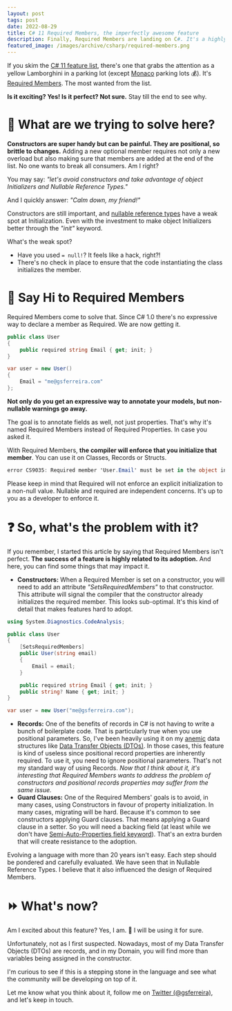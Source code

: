 ```yaml
---
layout: post
tags: post
date: 2022-08-29
title: C# 11 Required Members, the imperfectly awesome feature
description: Finally, Required Members are landing on C#. It's a highly expected feature, but not everything is perfect. In this post we will see why.
featured_image: /images/archive/csharp/required-members.png
---
```


If you skim the [C# 11 feature list](https://docs.microsoft.com/en-us/dotnet/csharp/whats-new/csharp-11), there's one that grabs the attention as a yellow Lamborghini in a parking lot (except [Monaco](https://en.wikipedia.org/wiki/Monaco) parking lots 💰). It's [Required Members](https://docs.microsoft.com/en-us/dotnet/csharp/whats-new/csharp-11#required-members). The most wanted from the list.

**Is it exciting? Yes! Is it perfect? Not sure.** Stay till the end to see why.

# 🤨 What are we trying to solve here?

**Constructors are super handy but can be painful. They are positional, so brittle to changes.** Adding a new optional member requires not only a new overload but also making sure that members are added at the end of the list. No one wants to break all consumers. Am I right?

You may say: _"let's avoid constructors and take advantage of object Initializers and Nullable Reference Types."_

And I quickly answer: _"Calm down, my friend!"_

Constructors are still important, and [nullable reference types](https://docs.microsoft.com/en-us/dotnet/csharp/nullable-references) have a weak spot at Initialization. Even with the investment to make object Initializers better through the _"init"_ keyword.

What's the weak spot?

- Have you used `= null!`? It feels like a hack, right?!
- There's no check in place to ensure that the code instantiating the class initializes the member.

# 👋 Say Hi to Required Members

Required Members come to solve that. Since C# 1.0 there's no expressive way to declare a member as Required. We are now getting it.

```csharp
public class User
{
	public required string Email { get; init; }
}

var user = new User()
{
	Email = "me@gsferreira.com"
};
```

**Not only do you get an expressive way to annotate your models, but non-nullable warnings go away.**

The goal is to annotate fields as well, not just properties. That's why it's named Required Members instead of Required Properties. In case you asked it.

With Required Members, **the compiler will enforce that you initialize that member**. You can use it on Classes, Records or Structs.

```csharp
error CS9035: Required member 'User.Email' must be set in the object initializer or attribute constructor.
```

Please keep in mind that Required will not enforce an explicit initialization to a non-null value. Nullable and required are independent concerns. It's up to you as a developer to enforce it.

# ❓ So, what's the problem with it?

If you remember, I started this article by saying that Required Members isn't perfect.
**The success of a feature is highly related to its adoption.** And here, you can find some things that may impact it.

- **Constructors:** When a Required Member is set on a constructor, you will need to add an attribute _"SetsRequiredMembers"_ to that constructor. This attribute will signal the compiler that the constructor already initializes the required member. This looks sub-optimal. It's this kind of detail that makes features hard to adopt.

```csharp
using System.Diagnostics.CodeAnalysis;

public class User
{
	[SetsRequiredMembers]
	public User(string email)
	{
		Email = email;
	}

	public required string Email { get; init; }
	public string? Name { get; init; }
}

var user = new User("me@gsferreira.com");
```

- **Records:** One of the benefits of records in C# is not having to write a bunch of boilerplate code. That is particularly true when you use positional parameters. So, I've been heavily using it on my [anemic](https://martinfowler.com/bliki/AnemicDomainModel.html) data structures like [Data Transfer Objects (DTOs)](<https://docs.microsoft.com/en-us/previous-versions/msp-n-p/ff649585(v=pandp.10)?redirectedfrom=MSDN>). In those cases, this feature is kind of useless since positional record properties are inherently required. To use it, you need to ignore positional parameters. That's not my standard way of using Records.
  _Now that I think about it, it's interesting that Required Members wants to address the problem of constructors and positional records properties may suffer from the same issue._
- **Guard Clauses:** One of the Required Members' goals is to avoid, in many cases, using Constructors in favour of property initialization. In many cases, migrating will be hard. Because it's common to see constructors applying Guard clauses. That means applying a Guard clause in a setter. So you will need a backing field (at least while we don't have [Semi-Auto-Properties field keyword](https://github.com/dotnet/csharplang/issues/140)). That's an extra burden that will create resistance to the adoption.

Evolving a language with more than 20 years isn't easy. Each step should be pondered and carefully evaluated. We have seen that in Nullable Reference Types. I believe that it also influenced the design of Required Members.

# ⏩ What's now?

Am I excited about this feature? Yes, I am. 🤩 I will be using it for sure.

Unfortunately, not as I first suspected. Nowadays, most of my Data Transfer Objects (DTOs) are records, and in my Domain, you will find more than variables being assigned in the constructor.

I'm curious to see if this is a stepping stone in the language and see what the community will be developing on top of it.

Let me know what you think about it, follow me on [Twitter (@gsferreira)](https://twitter.com/gsferreira), and let's keep in touch.
